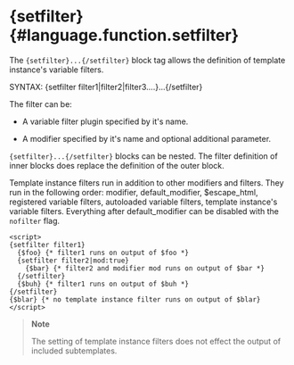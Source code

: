 {setfilter} {#language.function.setfilter}
===========

The `{setfilter}...{/setfilter}` block tag allows the definition of
template instance\'s variable filters.

SYNTAX: {setfilter filter1\|filter2\|filter3\....}\...{/setfilter}

The filter can be:

-   A variable filter plugin specified by it\'s name.

-   A modifier specified by it\'s name and optional additional
    parameter.

`{setfilter}...{/setfilter}` blocks can be nested. The filter definition
of inner blocks does replace the definition of the outer block.

Template instance filters run in addition to other modifiers and
filters. They run in the following order: modifier, default\_modifier,
\$escape\_html, registered variable filters, autoloaded variable
filters, template instance\'s variable filters. Everything after
default\_modifier can be disabled with the `nofilter` flag.


    <script>
    {setfilter filter1}
      {$foo} {* filter1 runs on output of $foo *}
      {setfilter filter2|mod:true}
        {$bar} {* filter2 and modifier mod runs on output of $bar *}
      {/setfilter}
      {$buh} {* filter1 runs on output of $buh *}
    {/setfilter}
    {$blar} {* no template instance filter runs on output of $blar}
    </script>

      

> **Note**
>
> The setting of template instance filters does not effect the output of
> included subtemplates.
